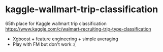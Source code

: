 # kaggle-wallmart-trip-classification
65th place for Kaggle wallmart trip classification https://www.kaggle.com/c/walmart-recruiting-trip-type-classification

* Xgboost + feature engineering + simple averaging
* Play with FM but don't work :(


